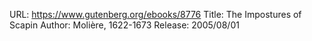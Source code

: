 URL: https://www.gutenberg.org/ebooks/8776
Title: The Impostures of Scapin
Author: Molière, 1622-1673
Release: 2005/08/01
